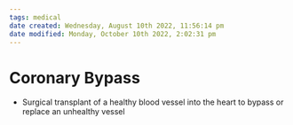 ```yaml
---
tags: medical
date created: Wednesday, August 10th 2022, 11:56:14 pm
date modified: Monday, October 10th 2022, 2:02:31 pm
---
```


# Coronary Bypass
- Surgical transplant of a healthy blood vessel into the heart to bypass or replace an unhealthy vessel

